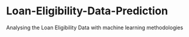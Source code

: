 # Loan-Eligibility-Data-Prediction
Analysing the Loan Eligibility Data with machine learning methodologies
